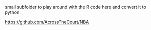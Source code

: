 small subfolder to play around with the R code here and convert it to python:

https://github.com/AcrossTheCourt/NBA
